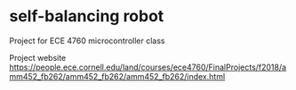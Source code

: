 # self-balancing robot
Project for ECE 4760 microcontroller class

Project website
https://people.ece.cornell.edu/land/courses/ece4760/FinalProjects/f2018/amm452_fb262/amm452_fb262/amm452_fb262/index.html 